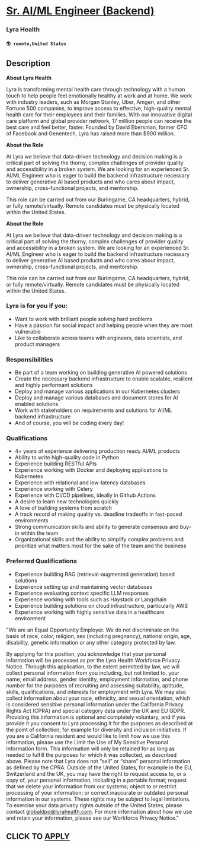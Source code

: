 # [Sr. AI/ML Engineer (Backend)](https://www.remotewlb.com/apply/sr-ai-ml-engineer-backend)  
### Lyra Health  
#### `🌎 remote,United States`  

## Description

 **About Lyra Health**

Lyra is transforming mental health care through technology with a human touch to help people feel emotionally healthy at work and at home. We work with industry leaders, such as Morgan Stanley, Uber, Amgen, and other Fortune 500 companies, to improve access to effective, high-quality mental health care for their employees and their families. With our innovative digital care platform and global provider network, 17 million people can receive the best care and feel better, faster. Founded by David Ebersman, former CFO of Facebook and Genentech, Lyra has raised more than $900 million.

  

 **About the Role**

At Lyra we believe that data-driven technology and decision making is a critical part of solving the thorny, complex challenges of provider quality and accessibility in a broken system. We are looking for an experienced Sr. AI/ML Engineer who is eager to build the backend infrastructure necessary to deliver generative AI based products and who cares about impact, ownership, cross-functional projects, and mentorship.

  

This role can be carried out from our Burlingame, CA headquarters, hybrid, or fully remote/virtually. Remote candidates must be physically located within the United States.

  

  

 **About the Role**

At Lyra we believe that data-driven technology and decision making is a critical part of solving the thorny, complex challenges of provider quality and accessibility in a broken system. We are looking for an experienced Sr. AI/ML Engineer who is eager to build the backend infrastructure necessary to deliver generative AI based products and who cares about impact, ownership, cross-functional projects, and mentorship.

  

This role can be carried out from our Burlingame, CA headquarters, hybrid, or fully remote/virtually. Remote candidates must be physically located within the United States.

  

  

### Lyra is for you if you:

* Want to work with brilliant people solving hard problems
* Have a passion for social impact and helping people when they are most vulnerable
* Like to collaborate across teams with engineers, data scientists, and product managers

  

### Responsibilities

* Be part of a team working on building generative AI powered solutions
* Create the necessary backend infrastructure to enable scalable, resilient and highly performant solutions
* Deploy and manage various applications in our Kubernetes clusters
* Deploy and manage various databases and document stores for AI enabled solutions
* Work with stakeholders on requirements and solutions for AI/ML backend infrastructure
* And of course, you will be coding every day!

  

### Qualifications

* 4+ years of experience delivering production ready AI/ML products
* Ability to write high-quality code in Python
* Experience building RESTful APIs
* Experience working with Docker and deploying applications to Kubernetes
* Experience with relational and low-latency databases
* Experience working with Celery
* Experience with CI/CD pipelines, ideally in Github Actions
* A desire to learn new technologies quickly
* A love of building systems from scratch
* A track record of making quality vs. deadline tradeoffs in fast-paced environments
* Strong communication skills and ability to generate consensus and buy-in within the team
* Organizational skills and the ability to simplify complex problems and prioritize what matters most for the sake of the team and the business

  

### Preferred Qualifications

* Experience building RAG (retrieval-augmented generation) based solutions
* Experience setting up and maintaining vector databases
* Experience evaluating context specific LLM responses
* Experience working with tools such as Haystack or Langchain
* Experience building solutions on cloud infrastructure, particularly AWS
* Experience working with highly sensitive data in a healthcare environment

  

"We are an Equal Opportunity Employer. We do not discriminate on the basis of race, color, religion, sex (including pregnancy), national origin, age, disability, genetic information or any other category protected by law.

  

By applying for this position, you acknowledge that your personal information will be processed as per the Lyra Health Workforce Privacy Notice. Through this application, to the extent permitted by law, we will collect personal information from you including, but not limited to, your name, email address, gender identity, employment information, and phone number for the purposes of recruiting and assessing suitability, aptitude, skills, qualifications, and interests for employment with Lyra. We may also collect information about your race, ethnicity, and sexual orientation, which is considered sensitive personal information under the California Privacy Rights Act (CPRA) and special category data under the UK and EU GDPR. Providing this information is optional and completely voluntary, and if you provide it you consent to Lyra processing it for the purposes as described at the point of collection, for example for diversity and inclusion initiatives. If you are a California resident and
would like to limit how we use this information, please use the Limit the Use of My Sensitive Personal Information form. This information will only be retained for as long as needed to fulfill the purposes for which it was collected, as described above. Please note that Lyra does not “sell” or “share” personal information as defined by the CPRA. Outside of the United States, for example in the EU, Switzerland and the UK, you may have the right to request access to, or a copy of, your personal information, including in a portable format; request that we delete your information from our systems; object to or restrict processing of your information; or correct inaccurate or outdated personal information in our systems. These rights may be subject to legal limitations. To exercise your data privacy rights outside of the United States, please contact globaldpo@lyrahealth.com. For more information about how we use and retain your information, please see our Workforce Privacy Notice."

  
## CLICK TO [APPLY](https://www.remotewlb.com/apply/sr-ai-ml-engineer-backend)

